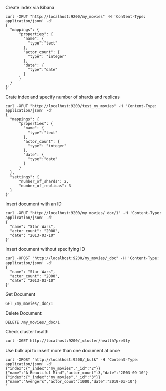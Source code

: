 Create index via kibana

```
curl -XPUT "http://localhost:9200/my_movies" -H 'Content-Type: application/json' -d'
{
  "mappings": {
      "properties": {
        "name": {
          "type":"text"
        },
        "actor_count": {
          "type": "integer"
        },
        "date": {
          "type":"date"
        }
      }
  }
}'
```

Crate index and specify number of shards and replicas

```
curl -XPUT "http://localhost:9200/test_my_movies" -H 'Content-Type: application/json' -d'
{
  "mappings": {
      "properties": {
        "name": {
          "type":"text"
        },
        "actor_count": {
          "type": "integer"
        },
        "date": {
          "type":"date"
        }
      }
  },
  "settings": {
      "number_of_shards": 2,
      "number_of_replicas": 3
  }
}'
```
Insert document with an ID

```
curl -XPUT "http://localhost:9200/my_movies/_doc/1" -H 'Content-Type: application/json' -d'
{
  "name": "Star Wars",
  "actor_count": "2000",
  "date": "2013-03-10"  
}'
```

Insert document without specifying ID

```
curl -XPOST "http://localhost:9200/my_movies/_doc" -H 'Content-Type: application/json' -d'
{
  "name": "Star Wars",
  "actor_count": "2000",
  "date": "2013-03-10"  
}'
```

Get Document

```
GET /my_movies/_doc/1
```

Delete Document 
```
DELETE /my_movies/_doc/1
```

Check cluster health

`curl -XGET http://localhost:9200/_cluster/health?pretty`

Use bulk api to insert more than one document at once

```
curl -XPOST "http://localhost:9200/_bulk" -H 'Content-Type: application/json' -d'
{"index":{"_index":"my_movies","_id":"2"}}
{"name":"A Beautiful Mind","actor_count":3,"date":"2003-09-10"}
{"index":{"_index":"my_movies","_id":"3"}}
{"name":"Avengers","actor_count":1000,"date":"2019-03-10"}
'
```